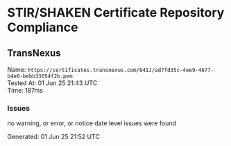 # STIR/SHAKEN Certificate Repository Compliance

## TransNexus

Name: `https://certificates.transnexus.com/841J/ad7fd35c-4ee9-4677-b4e0-bebb33054f2b.pem`\
Tested At: 01 Jun 25 21:43 UTC\
Time: 187ms

### Issues

no warning, or error, or notice date level issues were found

Generated: 01 Jun 25 21:52 UTC
